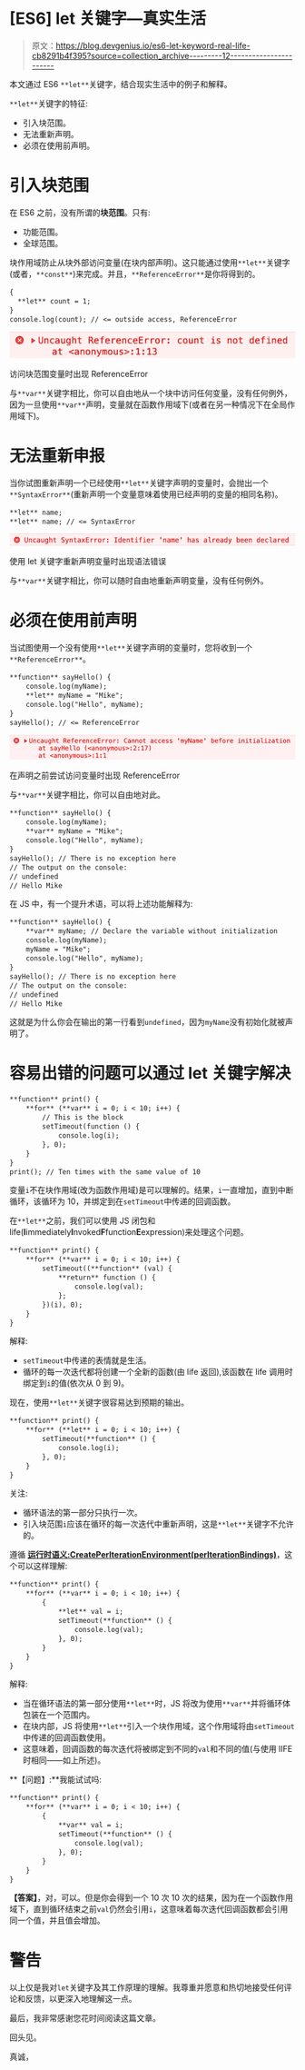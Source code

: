 # [ES6] let 关键字—真实生活

> 原文：<https://blog.devgenius.io/es6-let-keyword-real-life-cb8291b4f395?source=collection_archive---------12----------------------->

本文通过 ES6 `**let**`关键字，结合现实生活中的例子和解释。

`**let**`关键字的特征:

*   引入块范围。
*   无法重新声明。
*   必须在使用前声明。

# 引入块范围

在 ES6 之前，没有所谓的**块范围**。只有:

*   功能范围。
*   全球范围。

块作用域防止从块外部访问变量(在块内部声明)。这只能通过使用`**let**`关键字(或者，`**const**`)来完成。并且，`**ReferenceError**`是你将得到的。

```
{
  **let** count = 1;
}
console.log(count); // <= outside access, ReferenceError
```

![](img/260c0b8d568f62dec6b9480455fc04be.png)

访问块范围变量时出现 ReferenceError

与`**var**`关键字相比，你可以自由地从一个块中访问任何变量，没有任何例外，因为一旦使用`**var**`声明，变量就在函数作用域下(或者在另一种情况下在全局作用域下)。

# 无法重新申报

当你试图重新声明一个已经使用`**let**`关键字声明的变量时，会抛出一个`**SyntaxError**`(重新声明一个变量意味着使用已经声明的变量的相同名称)。

```
**let** name;
**let** name; // <= SyntaxError
```

![](img/68cf6f9a37b04a3f0f5e7d39950a4bce.png)

使用 let 关键字重新声明变量时出现语法错误

与`**var**`关键字相比，你可以随时自由地重新声明变量，没有任何例外。

# 必须在使用前声明

当试图使用一个没有使用`**let**`关键字声明的变量时，您将收到一个`**ReferenceError**`。

```
**function** sayHello() {
    console.log(myName);
    **let** myName = "Mike";
    console.log("Hello", myName);
}
sayHello(); // <= ReferenceError
```

![](img/53c6abdc1d029104562d0ac730e22483.png)

在声明之前尝试访问变量时出现 ReferenceError

与`**var**`关键字相比，你可以自由地对此。

```
**function** sayHello() {
    console.log(myName);
    **var** myName = "Mike";
    console.log("Hello", myName);
}
sayHello(); // There is no exception here
// The output on the console:
// undefined
// Hello Mike
```

在 JS 中，有一个提升术语，可以将上述功能解释为:

```
**function** sayHello() {
    **var** myName; // Declare the variable without initialization
    console.log(myName);
    myName = "Mike";
    console.log("Hello", myName);
}
sayHello(); // There is no exception here
// The output on the console:
// undefined
// Hello Mike
```

这就是为什么你会在输出的第一行看到`undefined`，因为`myName`没有初始化就被声明了。

# 容易出错的问题可以通过 let 关键字解决

```
**function** print() {
    **for** (**var** i = 0; i < 10; i++) {
        // This is the block        
        setTimeout(function () {
            console.log(i);
        }, 0);
    }
}
print(); // Ten times with the same value of 10
```

变量`i`不在块作用域(改为函数作用域)是可以理解的。结果，`i`一直增加，直到中断循环，该循环为 10，并绑定到在`setTimeout`中传递的回调函数。

在`**let**`之前，我们可以使用 JS 闭包和 life(**I**immediately**I**nvoked**F**function**E**expression)来处理这个问题。

```
**function** print() {
    **for** (**var** i = 0; i < 10; i++) {
        setTimeout((**function** (val) {
            **return** function () {
                console.log(val);
            };
        })(i), 0);
    }
}
```

解释:

*   `setTimeout`中传递的表情就是生活。
*   循环的每一次迭代都将创建一个全新的函数(由 life 返回),该函数在 life 调用时绑定到`i`的值(依次从 0 到 9)。

现在，使用`**let**`关键字很容易达到预期的输出。

```
**function** print() {
    **for** (**let** i = 0; i < 10; i++) {
        setTimeout(**function** () {
            console.log(i);
        }, 0);
    }
}
```

关注:

*   循环语法的第一部分只执行一次。
*   引入块范围`i`应该在循环的每一次迭代中重新声明，这是`**let**`关键字不允许的。

遵循 [**运行时语义:CreatePerIterationEnvironment(perIterationBindings)**](https://262.ecma-international.org/6.0/#sec-createperiterationenvironment)，这个可以这样理解:

```
**function** print() {
    **for** (**var** i = 0; i < 10; i++) {
        {
            **let** val = i;
            setTimeout(**function** () {
                console.log(val);
            }, 0);
        }
    }
}
```

解释:

*   当在循环语法的第一部分使用`**let**`时，JS 将改为使用`**var**`并将循环体包装在一个范围内。
*   在块内部，JS 将使用`**let**`引入一个块作用域，这个作用域将由`setTimeout`中传递的回调函数使用。
*   这意味着，回调函数的每次迭代将被绑定到不同的`val`和不同的值(与使用 IIFE 时相同——如上所述)。

**【问题】:**我能试试吗:

```
**function** print() {
    **for** (**var** i = 0; i < 10; i++) {
        {
            **var** val = i;
            setTimeout(**function** () {
                console.log(val);
            }, 0);
        }
    }
}
```

**【答案】**，对，可以。但是你会得到一个 10 次 10 次的结果，因为在一个函数作用域下，直到循环结束之前`val`仍然会引用`i`，这意味着每次迭代回调函数都会引用同一个值，并且值会增加。

# 警告

以上仅是我对`let`关键字及其工作原理的理解。我尊重并愿意和热切地接受任何评论和反馈，以更深入地理解这一点。

最后，我非常感谢您花时间阅读这篇文章。

回头见。

真诚，